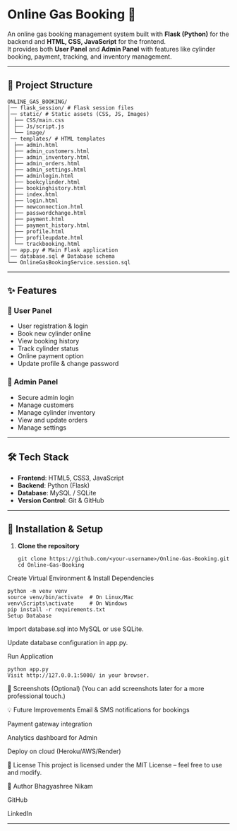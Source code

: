 # Online Gas Booking 🚀  

An online gas booking management system built with **Flask (Python)** for the backend and **HTML, CSS, JavaScript** for the frontend.  
It provides both **User Panel** and **Admin Panel** with features like cylinder booking, payment, tracking, and inventory management.  

---

## 📂 Project Structure  

    ONLINE_GAS_BOOKING/
    │── flask_session/ # Flask session files
    │── static/ # Static assets (CSS, JS, Images)
    │ ├── CSS/main.css
    │ ├── Js/script.js
    │ └── image/
    │── templates/ # HTML templates
    │ ├── admin.html
    │ ├── admin_customers.html
    │ ├── admin_inventory.html
    │ ├── admin_orders.html
    │ ├── admin_settings.html
    │ ├── adminlogin.html
    │ ├── bookcylinder.html
    │ ├── bookinghistory.html
    │ ├── index.html
    │ ├── login.html
    │ ├── newconnection.html
    │ ├── passwordchange.html
    │ ├── payment.html
    │ ├── payment_history.html
    │ ├── profile.html
    │ ├── profileupdate.html
    │ └── trackbooking.html
    │── app.py # Main Flask application
    │── database.sql # Database schema
    └── OnlineGasBookingService.session.sql



---

## ✨ Features  

### 👤 User Panel  
- User registration & login  
- Book new cylinder online  
- View booking history  
- Track cylinder status  
- Online payment option  
- Update profile & change password  

### 🔑 Admin Panel  
- Secure admin login  
- Manage customers  
- Manage cylinder inventory  
- View and update orders  
- Manage settings  

---

## 🛠️ Tech Stack  

- **Frontend**: HTML5, CSS3, JavaScript  
- **Backend**: Python (Flask)  
- **Database**: MySQL / SQLite  
- **Version Control**: Git & GitHub  

---

## 🚀 Installation & Setup  

1. **Clone the repository**  
   ```
   git clone https://github.com/<your-username>/Online-Gas-Booking.git
   cd Online-Gas-Booking
Create Virtual Environment & Install Dependencies

    python -m venv venv
    source venv/bin/activate  # On Linux/Mac
    venv\Scripts\activate     # On Windows
    pip install -r requirements.txt
    Setup Database

Import database.sql into MySQL or use SQLite.

Update database configuration in app.py.

Run Application

    python app.py
    Visit http://127.0.0.1:5000/ in your browser.

📸 Screenshots (Optional)
(You can add screenshots later for a more professional touch.)

💡 Future Improvements
Email & SMS notifications for bookings

Payment gateway integration

Analytics dashboard for Admin

Deploy on cloud (Heroku/AWS/Render)

📜 License
This project is licensed under the MIT License – feel free to use and modify.

👤 Author
Bhagyashree Nikam

GitHub

LinkedIn

---
